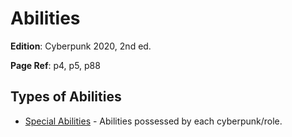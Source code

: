 # Abilities

**Edition**: Cyberpunk 2020, 2nd ed.

**Page Ref**: p4, p5, p88

## Types of Abilities

* [Special Abilities](SpecialAbilities.md) - Abilities possessed by each cyberpunk/role.

